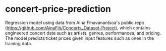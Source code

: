 # concert-price-prediction
Regression model using data from Aina Fihavanantsoa's public repo (https://github.com/AinaFih/Concerts_Dataset-Project), which contains engineered concert data such as artists, genres, performances, and pricing. The model predicts ticket prices given input features such as ones in the training data.
